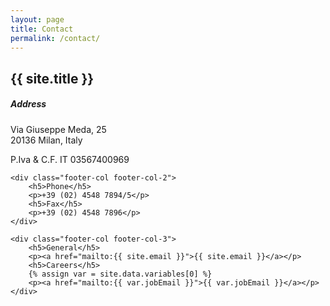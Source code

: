 ```yaml
---
layout: page
title: Contact
permalink: /contact/
---
```


## {{ site.title }}

<div class="footer-wrapper">
    <div class="footer-col footer-col-1">
        <h5>Address</h5>
        <p>Via Giuseppe Meda, 25<br/>20136 Milan, Italy</p>
        <p class="small-text">P.Iva & C.F. IT 03567400969</p>
    </div>

    <div class="footer-col footer-col-2">
        <h5>Phone</h5>
        <p>+39 (02) 4548 7894/5</p>
        <h5>Fax</h5>
        <p>+39 (02) 4548 7896</p>
    </div>

    <div class="footer-col footer-col-3">
        <h5>General</h5>
        <p><a href="mailto:{{ site.email }}">{{ site.email }}</a></p>
        <h5>Careers</h5>
        {% assign var = site.data.variables[0] %}
        <p><a href="mailto:{{ var.jobEmail }}">{{ var.jobEmail }}</a></p>
    </div>
</div>

<div id="map"></div>
<script>
	function initMap() {
	    var mapDiv = document.getElementById('map');
	    var map = new google.maps.Map(mapDiv, {
	        center: {lat: 45.4429383, lng: 9.1703584},
	        zoom: 15
	    });
	    map.set('styles', [
			
		]);
		var marker = new google.maps.Marker({
			position: {lat: 45.4429383, lng: 9.1703584},
			map: map,
			title: 'Hello World!'
        });
	}
</script>
<script async defer
    src="https://maps.googleapis.com/maps/api/js?callback=initMap">
</script>
